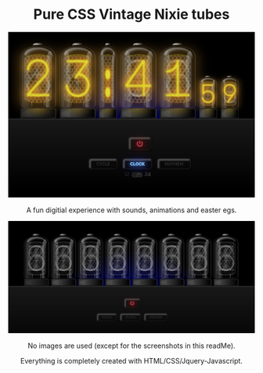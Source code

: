 <h1 align="center" style="border-bottom:none;"> Pure CSS Vintage Nixie tubes </h1>
<p align="center">
  <img src="images/read-me-images/clock.png">
</p>
<p align="center">
  A fun digitial experience with sounds, animations and easter egs.
</p>

<p align="center">
  <img src="images/read-me-images/row-of-tubes.png">
</p>

<p align="center">
No images are used (except for the screenshots in this readMe). 
</p>
<p align="center">
Everything is completely created with HTML/CSS/Jquery-Javascript.
</p>
